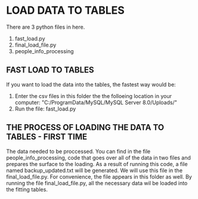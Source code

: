 # LOAD DATA TO TABLES

There are 3 python files in here.
1) fast_load.py
2) final_load_file.py
3) people_info_processing

## FAST LOAD TO TABLES
If you want to load the data into the tables, the fastest way would be:
1) Enter the csv files in this folder the the folloeing location in your computer:
"C:/ProgramData/MySQL/MySQL Server 8.0/Uploads/"
2) Run the file: fast_load.py

## THE PROCESS OF LOADING THE DATA TO TABLES - FIRST TIME
The data needed to be proccessed.
You can find in the file people_info_processing, code that goes over all of the data in two files and prepares the surface to the loading.
As a result of running this code, a file named backup_updated.txt will be generated. We will use this file in the final_load_file.py.
For convenience, the file appears in this folder as well.
By running the file final_load_file.py, all the necessary data wil be loaded into the fitting tables.
